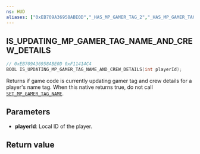 ```yaml
---
ns: HUD
aliases: ["0xEB709A36958ABE0D","_HAS_MP_GAMER_TAG_2","_HAS_MP_GAMER_TAG_CREW_FLAGS_SET", "_IS_VALID_MP_GAMER_TAG_MOVIE"]
---
```

## IS_UPDATING_MP_GAMER_TAG_NAME_AND_CREW_DETAILS

```c
// 0xEB709A36958ABE0D 0xF11414C4
BOOL IS_UPDATING_MP_GAMER_TAG_NAME_AND_CREW_DETAILS(int playerId);
```

Returns if game code is currently updating gamer tag and crew details for a player's name tag.
When this native returns true, do not call [`SET_MP_GAMER_TAG_NAME`](#_0xDEA2B8283BAA3944).

## Parameters
* **playerId**: Local ID of the player.

## Return value
